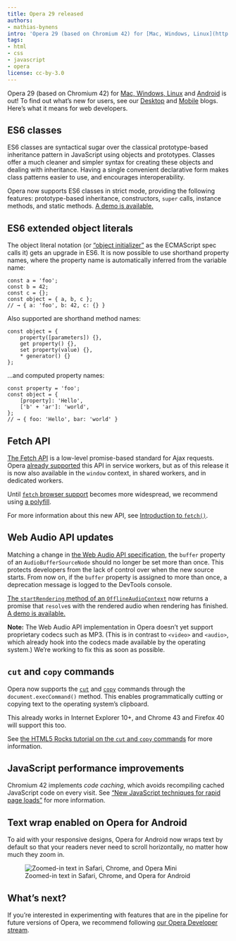 ```yaml
---
title: Opera 29 released
authors:
- mathias-bynens
intro: 'Opera 29 (based on Chromium 42) for [Mac, Windows, Linux](http://www.opera.com/computer) and [Android](http://www.opera.com/mobile/operabrowser/android) is out! To find out what’s new for users, see our [Desktop](http://www.opera.com/blogs/desktop/) and [Mobile](http://www.opera.com/blogs/mobile/) blogs. Here’s what it means for web developers.'
tags:
- html
- css
- javascript
- opera
license: cc-by-3.0
---
```


Opera 29 (based on Chromium 42) for [Mac, Windows, Linux](http://www.opera.com/computer) and [Android](http://www.opera.com/mobile/operabrowser/android) is out! To find out what’s new for users, see our [Desktop](http://www.opera.com/blogs/desktop/) and [Mobile](http://www.opera.com/blogs/mobile/) blogs. Here’s what it means for web developers.

## ES6 classes

ES6 classes are syntactical sugar over the classical prototype-based inheritance pattern in JavaScript using objects and prototypes. Classes offer a much cleaner and simpler syntax for creating these objects and dealing with inheritance. Having a single convenient declarative form makes class patterns easier to use, and encourages interoperability.

Opera now supports ES6 classes in strict mode, providing the following features: prototype-based inheritance, constructors, `super` calls, instance methods, and static methods. [A demo is available.](https://googlechrome.github.io/samples/classes-es6/)

## ES6 extended object literals

The object literal notation (or [“object initializer”](http://ecma-international.org/ecma-262/6.0/#sec-object-initializer) as the ECMAScript spec calls it) gets an upgrade in ES6. It is now possible to use shorthand property names, where the property name is automatically inferred from the variable name:

	const a = 'foo';
	const b = 42;
	const c = {};
	const object = { a, b, c };
	// → { a: 'foo', b: 42, c: {} }

Also supported are shorthand method names:

	const object = {
		property([parameters]) {},
		get property() {},
		set property(value) {},
		* generator() {}
	};

…and computed property names:

	const property = 'foo';
	const object = {
		[property]: 'Hello',
		['b' + 'ar']: 'world',
	};
	// → { foo: 'Hello', bar: 'world' }

## Fetch API

[The Fetch API](https://fetch.spec.whatwg.org/#fetch-api) is a low-level promise-based standard for Ajax requests. Opera [already supported](https://dev.opera.com/blog/opera-27/) this API in service workers, but as of this release it is now also available in the <code>window</code> context, in shared workers, and in dedicated workers.

Until [`fetch` browser support](http://caniuse.com/#feat=fetch) becomes more widespread, we recommend using [a polyfill](https://github.com/github/fetch).

For more information about this new API, see [Introduction to `fetch()`](http://updates.html5rocks.com/2015/03/introduction-to-fetch).

## Web Audio API updates

Matching a change in [the Web Audio API specification](https://webaudio.github.io/web-audio-api/), the `buffer` property of an `AudioBufferSourceNode` should no longer be set more than once. This protects developers from the lack of control over when the new source starts. From now on, if the `buffer` property is assigned to more than once, a deprecation message is logged to the DevTools console.

[The `startRendering` method of an `OfflineAudioContext`](https://webaudio.github.io/web-audio-api/#widl-OfflineAudioContext-startRendering-Promise-AudioBuffer) now returns a promise that `resolve`s with the rendered audio when rendering has finished. [A demo is available.](https://googlechrome.github.io/samples/webaudio-offlinecontext-rendering/)

**Note:** The Web Audio API implementation in Opera doesn’t yet support proprietary codecs such as MP3. (This is in contrast to `<video>` and `<audio>`, which already hook into the codecs made available by the operating system.) We’re working to fix this as soon as possible.

## `cut` and `copy` commands

Opera now supports the [`cut`](https://dvcs.w3.org/hg/editing/raw-file/tip/editing.html#the-cut-command) and [`copy`](https://dvcs.w3.org/hg/editing/raw-file/tip/editing.html#the-copy-command) commands through the `document.execCommand()` method. This enables programmatically cutting or copying text to the operating system’s clipboard.

This already works in Internet Explorer 10+, and Chrome 43 and Firefox 40 will support this too.

See [the HTML5 Rocks tutorial on the `cut` and `copy` commands](http://updates.html5rocks.com/2015/04/cut-and-copy-commands) for more information.

## JavaScript performance improvements

Chromium 42 implements _code caching_, which avoids recompiling cached JavaScript code on every visit. See [“New JavaScript techniques for rapid page loads”](http://blog.chromium.org/2015/03/new-javascript-techniques-for-rapid.html) for more information.

## Text wrap enabled on Opera for Android

To aid with your responsive designs, Opera for Android now wraps text by default so that your readers never need to scroll horizontally, no matter how much they zoom in.

<figure block="figure">
	<img elem="media" src="{{ page.id }}/text-wrap.png" alt="Zoomed-in text in Safari, Chrome, and Opera Mini">
	<figcaption elem="caption">Zoomed-in text in Safari, Chrome, and Opera for Android</figcaption>
</figure>

## What’s next?

If you’re interested in experimenting with features that are in the pipeline for future versions of Opera, we recommend following [our Opera Developer stream](http://www.opera.com/developer).
